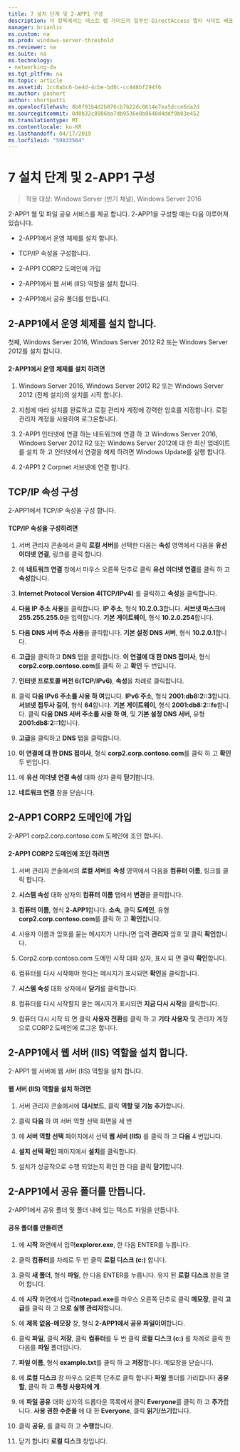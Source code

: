 ```yaml
---
title: 7 설치 단계 및 2-APP1 구성
description: 이 항목에서는 테스트 랩 가이드의 일부인-DirectAccess 멀티 사이트 배포에 대 한 Windows Server 2016를 보여 줍니다.
manager: brianlic
ms.custom: na
ms.prod: windows-server-threshold
ms.reviewer: na
ms.suite: na
ms.technology:
- networking-da
ms.tgt_pltfrm: na
ms.topic: article
ms.assetid: 1cc0abc6-be4d-4cbe-bd0c-cc448bf294f6
ms.author: pashort
author: shortpatti
ms.openlocfilehash: 8b0f91b4d2b876cb7b22dc8614e7ea5dcce6da2d
ms.sourcegitcommit: 0d0b32c8986ba7db9536e0b8648d4ddf9b03e452
ms.translationtype: MT
ms.contentlocale: ko-KR
ms.lasthandoff: 04/17/2019
ms.locfileid: "59833564"
---
```

# <a name="step-7-install-and-configure-2-app1"></a>7 설치 단계 및 2-APP1 구성

>적용 대상: Windows Server (반기 채널), Windows Server 2016

2-APP1 웹 및 파일 공유 서비스를 제공 합니다. 2-APP1을 구성할 때는 다음 이루어져 있습니다.  
  
- 2-APP1에서 운영 체제를 설치 합니다.  
  
- TCP/IP 속성을 구성합니다.  
  
- 2-APP1 CORP2 도메인에 가입  
  
- 2-APP1에서 웹 서버 (IIS) 역할을 설치 합니다.  
  
- 2-APP1에서 공유 폴더를 만듭니다. 
  
## <a name="bkmk_InstallOS"></a>2-APP1에서 운영 체제를 설치 합니다.  
첫째, Windows Server 2016, Windows Server 2012 R2 또는 Windows Server 2012를 설치 합니다.  
  
#### <a name="to-install-the-operating-system-on-2-app1"></a>2-APP1에서 운영 체제를 설치 하려면  
  
1.  Windows Server 2016, Windows Server 2012 R2 또는 Windows Server 2012 (전체 설치)의 설치를 시작 합니다.  
  
2.  지침에 따라 설치를 완료하고 로컬 관리자 계정에 강력한 암호를 지정합니다. 로컬 관리자 계정을 사용하여 로그온합니다.  
  
3.  2-APP1 인터넷에 연결 하는 네트워크에 연결 하 고 Windows Server 2016, Windows Server 2012 R2 또는 Windows Server 2012에 대 한 최신 업데이트를 설치 하 고 인터넷에서 연결을 해제 하려면 Windows Update를 실행 합니다.  
  
4.  2-APP1 2 Corpnet 서브넷에 연결 합니다.  
  
## <a name="bkmk_TCP"></a>TCP/IP 속성 구성  
2-APP1에서 TCP/IP 속성을 구성 합니다.  
  
#### <a name="to-configure-tcpip-properties"></a>TCP/IP 속성을 구성하려면  
  
1.  서버 관리자 콘솔에서 클릭 **로컬 서버**를 선택한 다음는 **속성** 영역에서 다음을 **유선 이더넷 연결**, 링크를 클릭 합니다.  
  
2.  에 **네트워크 연결** 창에서 마우스 오른쪽 단추로 클릭 **유선 이더넷 연결**를 클릭 하 고 **속성**합니다.  
  
3.  **Internet Protocol Version 4(TCP/IPv4)** 를 클릭하고 **속성**을 클릭합니다.  
  
4.  **다음 IP 주소 사용**을 클릭합니다. **IP 주소**, 형식 **10.2.0.3**합니다. **서브넷 마스크**에 **255.255.255.0**을 입력합니다. **기본 게이트웨이**, 형식 **10.2.0.254**합니다.  
  
5.  **다음 DNS 서버 주소 사용**을 클릭합니다. **기본 설정 DNS 서버**, 형식 **10.2.0.1**합니다.  
  
6.  **고급**을 클릭하고 **DNS** 탭을 클릭합니다. **이 연결에 대 한 DNS 접미사**, 형식 **corp2.corp.contoso.com**를 클릭 하 고 **확인** 두 번입니다.  
  
7.  **인터넷 프로토콜 버전 6(TCP/IPv6)**, **속성**을 차례로 클릭합니다.  
  
8.  클릭 **다음 IPv6 주소를 사용 하 여**입니다. **IPv6 주소**, 형식 **2001:db8:2::3**합니다. **서브넷 접두사 길이**, 형식 **64**합니다. **기본 게이트웨이**, 형식 **2001:db8:2::fe**합니다. 클릭 **다음 DNS 서버 주소를 사용 하 여**, 및 **기본 설정 DNS 서버**, 유형 **2001:db8:2::1**합니다.  
  
9. **고급**을 클릭하고 **DNS** 탭을 클릭합니다.  
  
10. **이 연결에 대 한 DNS 접미사**, 형식 **corp2.corp.contoso.com**를 클릭 하 고 **확인** 두 번입니다.  
  
11. 에 **유선 이더넷 연결 속성** 대화 상자 클릭 **닫기**합니다.  
  
12. **네트워크 연결** 창을 닫습니다.  
  
## <a name="bkmk_JoinDomain"></a>2-APP1 CORP2 도메인에 가입  
2-APP1 corp2.corp.contoso.com 도메인에 조인 합니다.  
  
#### <a name="to-join-2-app1-to-the-corp2-domain"></a>2-APP1 CORP2 도메인에 조인 하려면  
  
1.  서버 관리자 콘솔에서의 **로컬 서버**를 **속성** 영역에서 다음을 **컴퓨터 이름**, 링크를 클릭 합니다.  
  
2.  **시스템 속성** 대화 상자의 **컴퓨터 이름** 탭에서 **변경**을 클릭합니다.  
  
3.  **컴퓨터 이름**, 형식 **2-APP1**합니다. **소속**, 클릭 **도메인**, 유형 **corp2.corp.contoso.com**를 클릭 하 고 **확인**합니다.  
  
4.  사용자 이름과 암호를 묻는 메시지가 나타나면 입력 **관리자** 암호 및 클릭 **확인**합니다.  
  
5.  Corp2.corp.contoso.com 도메인 시작 대화 상자, 표시 되 면 클릭 **확인**합니다.  
  
6.  컴퓨터를 다시 시작해야 한다는 메시지가 표시되면 **확인**을 클릭합니다.  
  
7.  **시스템 속성** 대화 상자에서 **닫기**를 클릭합니다.  
  
8.  컴퓨터를 다시 시작할지 묻는 메시지가 표시되면 **지금 다시 시작**을 클릭합니다.  
  
9. 컴퓨터 다시 시작 되 면 클릭 **사용자 전환**를 클릭 하 고 **기타 사용자** 및 관리자 계정으로 CORP2 도메인에 로그온 합니다.  
  
## <a name="bkmk_IIS"></a>2-APP1에서 웹 서버 (IIS) 역할을 설치 합니다.  
2-APP1 웹 서버에 웹 서버 (IIS) 역할을 설치 합니다.  
  
#### <a name="to-install-the-web-server-iis-role"></a>웹 서버 (IIS) 역할을 설치 하려면  
  
1.  서버 관리자 콘솔에서에 **대시보드**, 클릭 **역할 및 기능 추가**합니다.  
  
2.  클릭 **다음** 하 여 서버 역할 선택 화면을 세 번  
  
3.  에 **서버 역할 선택** 페이지에서 선택 **웹 서버 (IIS)** 를 클릭 하 고 **다음** 4 번입니다.  
  
4.  **설치 선택 확인** 페이지에서 **설치**를 클릭합니다.  
  
5.  설치가 성공적으로 수행 되었는지 확인 한 다음 클릭 **닫기**합니다.  
  
## <a name="bkmk_Share"></a>2-APP1에서 공유 폴더를 만듭니다.  
2-APP1에서 공유 폴더 및 폴더 내에 있는 텍스트 파일을 만듭니다.  
  
#### <a name="to-create-a-shared-folder"></a>공유 폴더를 만들려면  
  
1.  에 **시작** 화면에서 입력**explorer.exe**, 한 다음 ENTER를 누릅니다.  
  
2.  클릭 **컴퓨터**를 차례로 두 번 클릭 **로컬 디스크 (c:)** 합니다.  
  
3.  클릭 **새 폴더**, 형식 **파일**, 한 다음 ENTER를 누릅니다. 유지 된 **로컬 디스크** 창을 열어 합니다.  
  
4.  에 **시작** 화면에서 입력**notepad.exe**를 마우스 오른쪽 단추로 클릭 **메모장**, 클릭 **고급**를 클릭 하 고 **으로 실행 관리자**합니다.  
  
5.  에 **제목 없음-메모장** 창, 형식 **2-APP1에서 공유 파일이이**합니다.  
  
6.  클릭 **파일**, 클릭 **저장**, 클릭 **컴퓨터**를 두 번 클릭 **로컬 디스크 (c:)** 를 차례로 클릭 한 다음를 **파일**  폴더입니다.  
  
7.  **파일 이름**, 형식 **example.txt**를 클릭 하 고 **저장**합니다. 메모장을 닫습니다.  
  
8.  에 **로컬 디스크** 창 마우스 오른쪽 단추로 클릭 합니다 **파일** 폴더를 가리킵니다 **공유할**, 클릭 하 고 **특정 사용자에 게**.  
  
9. 에 **파일 공유** 대화 상자의 드롭다운 목록에서 클릭 **Everyone**를 클릭 하 고 **추가**합니다. **사용 권한 수준을** 에 대 한 **Everyone**, 클릭 **읽기/쓰기**합니다.  
  
10. 클릭 **공유**, 를 클릭 하 고 **수행**합니다.  
  
11. 닫기 합니다 **로컬 디스크** 창입니다.  
  



